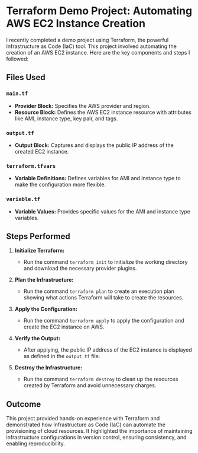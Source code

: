 # Terraform Demo Project: Automating AWS EC2 Instance Creation

I recently completed a demo project using Terraform, the powerful Infrastructure as Code (IaC) tool. This project involved automating the creation of an AWS EC2 instance. Here are the key components and steps I followed:

## Files Used

### `main.tf`

- **Provider Block:** Specifies the AWS provider and region.
- **Resource Block:** Defines the AWS EC2 instance resource with attributes like AMI, instance type, key pair, and tags.

### `output.tf`

- **Output Block:** Captures and displays the public IP address of the created EC2 instance.

### `terraform.tfvars`

- **Variable Definitions:** Defines variables for AMI and instance type to make the configuration more flexible.

### `variable.tf`

- **Variable Values:** Provides specific values for the AMI and instance type variables.

## Steps Performed

1. **Initialize Terraform:**
   - Run the command `terraform init` to initialize the working directory and download the necessary provider plugins.
   
2. **Plan the Infrastructure:**
   - Run the command `terraform plan` to create an execution plan showing what actions Terraform will take to create the resources.
   
3. **Apply the Configuration:**
   - Run the command `terraform apply` to apply the configuration and create the EC2 instance on AWS.
   
4. **Verify the Output:**
   - After applying, the public IP address of the EC2 instance is displayed as defined in the `output.tf` file.
   
5. **Destroy the Infrastructure:**
   - Run the command `terraform destroy` to clean up the resources created by Terraform and avoid unnecessary charges.

## Outcome

This project provided hands-on experience with Terraform and demonstrated how Infrastructure as Code (IaC) can automate the provisioning of cloud resources. It highlighted the importance of maintaining infrastructure configurations in version control, ensuring consistency, and enabling reproducibility.

